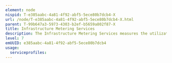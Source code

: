 ```yaml
---
element: node
nispid: T-e385aabc-4a81-4f92-abf5-5ece80b7dcb4-X
url: /node/T-e385aabc-4a81-4f92-abf5-5ece80b7dcb4-X.html
parent: T-99b647a3-5973-4303-b2ef-b5659a802f87-X
title: Infrastructure Metering Services
description: The Infrastructure Metering Services measures the utilization of Infrastructure resources over specific period of times. Metering measures levels of resource utilization such as number of VMs created and used, CPU cycles/time, allocated amount of RAM, incoming and outgoing network bandwidth, data storage volume, etc. over various periods of time (e.g. second, hour, week, month, year). Calculated average values of the measurements can be then used to enforce Service Level Agreements (SLAs), load balancing, for billing purposes and overall usage trend forecasting.
level: 7
emUUID: e385aabc-4a81-4f92-abf5-5ece80b7dcb4
usage:
  serviceprofiles:
---
```

